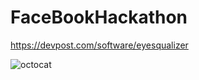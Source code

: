 # FaceBookHackathon

https://devpost.com/software/eyesqualizer

<body>
<img src="/Sergio0l0/FaceBookHackathon/Screenshot_3.jpg" alt="octocat" style="max-width:100%;">
</body>

